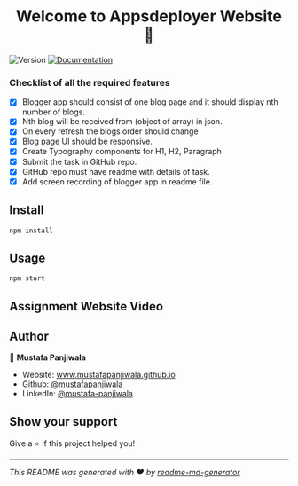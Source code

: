 <h1 align="center">Welcome to Appsdeployer Website 👋</h1>
<p>
  <img alt="Version" src="https://img.shields.io/badge/version-1.0.0-blue.svg?cacheSeconds=2592000" />
  <a href="https://docs.expo.dev/" target="_blank">
    <img alt="Documentation" src="https://img.shields.io/badge/documentation-yes-brightgreen.svg" />
  </a>
</p>

### Checklist of all the required features

- [x] Blogger app should consist of one blog page and it should display nth number of blogs.
- [x] Nth blog will be received from (object of array) in json.
- [x] On every refresh the blogs order should change
- [x] Blog page UI should be responsive.
- [x] Create Typography components for H1, H2, Paragraph
- [x] Submit the task in GitHub repo.
- [x] GitHub repo must have readme with details of task.
- [x] Add screen recording of blogger app in readme file.

## Install

```sh
npm install
```

## Usage

```sh
npm start
```

## Assignment Website Video

## Author

👤 **Mustafa Panjiwala**

- Website: www.mustafapanjiwala.github.io
- Github: [@mustafapanjiwala](https://github.com/mustafapanjiwala)
- LinkedIn: [@mustafa-panjiwala](https://linkedin.com/in/mustafa-panjiwala)

## Show your support

Give a ⭐️ if this project helped you!

---

_This README was generated with ❤️ by [readme-md-generator](https://github.com/kefranabg/readme-md-generator)_
